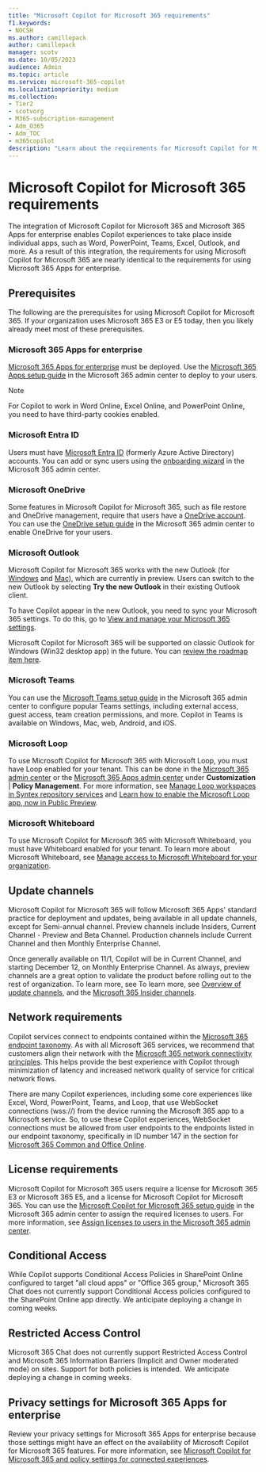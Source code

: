 ```yaml
---
title: "Microsoft Copilot for Microsoft 365 requirements"
f1.keywords:
- NOCSH
ms.author: camillepack
author: camillepack
manager: scotv
ms.date: 10/05/2023
audience: Admin
ms.topic: article
ms.service: microsoft-365-copilot
ms.localizationpriority: medium
ms.collection: 
- Tier2
- scotvorg
- M365-subscription-management 
- Adm_O365
- Adm_TOC
- m365copilot
description: "Learn about the requirements for Microsoft Copilot for Microsoft 365."
---
```


# Microsoft Copilot for Microsoft 365 requirements

The integration of Microsoft Copilot for Microsoft 365 and Microsoft 365 Apps for enterprise enables Copilot experiences to take place inside individual apps, such as Word, PowerPoint, Teams, Excel, Outlook, and more. As a result of this integration, the requirements for using Microsoft Copilot for Microsoft 365 are nearly identical to the requirements for using Microsoft 365 Apps for enterprise.

## Prerequisites

The following are the prerequisites for using Microsoft Copilot for Microsoft 365. If your organization uses Microsoft 365 E3 or E5 today, then you likely already meet most of these prerequisites.

### Microsoft 365 Apps for enterprise

[Microsoft 365 Apps for enterprise](/deployoffice/about-microsoft-365-apps) must be deployed. Use the [Microsoft 365 Apps setup guide](https://admin.microsoft.com/Adminportal/Home?Q=m365setup#/modernonboarding/microsoft365appssetup) in the Microsoft 365 admin center to deploy to your users.

> [!NOTE]
> For Copilot to work in Word Online, Excel Online, and PowerPoint Online, you need to have third-party cookies enabled.

### Microsoft Entra ID

Users must have [Microsoft Entra ID](/microsoft-365/admin/add-users/add-users) (formerly Azure Active Directory) accounts. You can add or sync users using the [onboarding wizard](https://admin.microsoft.com/Adminportal/Home?Q=m365setup#/modernonboarding/identitywizard) in the Microsoft 365 admin center.

### Microsoft OneDrive

Some features in Microsoft Copilot for Microsoft 365, such as file restore and OneDrive management, require that users have a [OneDrive account](/sharepoint/introduction). You can use the [OneDrive setup guide](https://admin.microsoft.com/Adminportal/Home?Q=m365setup#/modernonboarding/onedrivequickstartguide) in the Microsoft 365 admin center to enable OneDrive for your users.

### Microsoft Outlook

Microsoft Copilot for Microsoft 365 works with the new Outlook (for [Windows](https://support.microsoft.com/office/getting-started-with-the-new-outlook-for-windows-656bb8d9-5a60-49b2-a98b-ba7822bc7627) and [Mac](https://support.microsoft.com/office/the-new-outlook-for-mac-6283be54-e74d-434e-babb-b70cefc77439)), which are currently in preview. Users can switch to the new Outlook by selecting **Try the new Outlook** in their existing Outlook client.

To have Copilot appear in the new Outlook, you need to sync your Microsoft 365 settings. To do this, go to [View and manage your Microsoft 365 settings](https://myaccount.microsoft.com/settingsandprivacy/language).

Microsoft Copilot for Microsoft 365 will be supported on classic Outlook for Windows (Win32 desktop app) in the future. You can [review the roadmap item here](https://www.microsoft.com/microsoft-365/roadmap?rtc=1&filters=Outlook&searchterms=copilot).

### Microsoft Teams

You can use the [Microsoft Teams setup guide](https://admin.microsoft.com/Adminportal/Home?Q=m365setup#/modernonboarding/microsoftteamssetupguide) in the Microsoft 365 admin center to configure popular Teams settings, including external access, guest access, team creation permissions, and more.  Copilot in Teams is available on Windows, Mac, web, Android, and iOS.

### Microsoft Loop

To use Microsoft Copilot for Microsoft 365 with Microsoft Loop, you must have Loop enabled for your tenant. This can be done in the [Microsoft 365 admin center](https://admin.microsoft.com/Adminportal/Home#/Settings/Services/:/Settings/L1/Loop) or the [Microsoft 365 Apps admin center](https://config.office.com) under **Customization** \| **Policy Management**. For more information, see [Manage Loop workspaces in Syntex repository services](/microsoft-365/loop/loop-workspaces-configuration) and [Learn how to enable the Microsoft Loop app, now in Public Preview](https://techcommunity.microsoft.com/t5/microsoft-365-blog/learn-how-to-enable-the-microsoft-loop-app-now-in-public-preview/ba-p/3769013).

### Microsoft Whiteboard

To use Microsoft Copilot for Microsoft 365 with Microsoft Whiteboard, you must have Whiteboard enabled for your tenant. To learn more about Microsoft Whiteboard, see [Manage access to Microsoft Whiteboard for your organization](/microsoft-365/whiteboard/manage-whiteboard-access-organizations).

## Update channels

Microsoft Copilot for Microsoft 365 will follow Microsoft 365 Apps' standard practice for deployment and updates, being available in all update channels, except for Semi-annual channel. Preview channels include Insiders, Current Channel - Preview and Beta Channel. Production channels include Current Channel and then Monthly Enterprise Channel.

Once generally available on 11/1, Copilot will be in Current Channel, and starting December 12, on Monthly Enterprise Channel. As always, preview channels are a great option to validate the product before rolling out to the rest of organization. To learn more, see To learn more, see [Overview of update channels](/deployoffice/updates/overview-update-channels), and the [Microsoft 365 Insider channels](/deployoffice/insider/compare-channels).

## Network requirements

Copilot services connect to endpoints contained within the [Microsoft 365 endpoint taxonomy](https://aka.ms/o365ip). As with all Microsoft 365 services, we recommend that customers align their network with the [Microsoft 365 network connectivity principles](/microsoft-365/enterprise/microsoft-365-network-connectivity-principles). This helps provide the best experience with Copilot through minimization of latency and increased network quality of service for critical network flows.

There are many Copilot experiences, including some core experiences like Excel, Word, PowerPoint, Teams, and Loop, that use WebSocket connections (wss://) from the device running the Microsoft 365 app to a Microsoft service. So, to use these Copilot experiences, WebSocket connections must be allowed from user endpoints to the endpoints listed in our endpoint taxonomy, specifically in ID number 147 in the section for [Microsoft 365 Common and Office Online](/microsoft-365/enterprise/urls-and-ip-address-ranges).

## License requirements

Microsoft Copilot for Microsoft 365 users require a license for Microsoft 365 E3 or Microsoft 365 E5, and a license for Microsoft Copilot for Microsoft 365. You can use the [Microsoft Copilot for Microsoft 365 setup guide](https://setup.microsoft.com/microsoft-365/copilot-setup-guide) in the Microsoft 365 admin center to assign the required licenses to users. For more information, see [Assign licenses to users in the Microsoft 365 admin center](/microsoft-365/admin/manage/assign-licenses-to-users).

## Conditional Access

While Copilot supports Conditional Access Policies in SharePoint Online configured to target "all cloud apps" or "Office 365 group," Microsoft 365 Chat does not currently support Conditional Access policies configured to the SharePoint Online app directly. We anticipate deploying a change in coming weeks.

## Restricted Access Control

Microsoft 365 Chat does not currently support Restricted Access Control and Microsoft 365 Information Barriers (Implicit and Owner moderated mode) on sites. Support for both policies is intended.  We anticipate deploying a change in coming weeks.

## Privacy settings for Microsoft 365 Apps for enterprise

Review your privacy settings for Microsoft 365 Apps for enterprise because those settings might have an effect on the availability of Microsoft Copilot for Microsoft 365 features. For more information, see [Microsoft Copilot for Microsoft 365 and policy settings for connected experiences](microsoft-365-copilot-privacy.md#microsoft-copilot-for-microsoft-365-and-policy-settings-for-connected-experiences).
